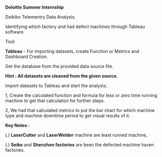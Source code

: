 **Deloitte Summer Internship**

Daikibo Telementry Data Analysis.

Identifying which factory and had defect machines through Tableau software.

Tool: 

**Tableau** - For Importing datasets, create Function or Metrics and Dashboard Creation.

Get the database from the provided data source file.

**Hint : All datasets are cleaned from the given source.**

Import datasets to Tableau and start the analysis;

1, Create the calculated function and formula for less or zero time running machine to get that calculation for further steps. 

2, We had that calculated metrics to put the bar chart for which machine type and machine downtime period to get visual results of it. 


**Key Notes :**

(.) **LaserCutter** and **LaserWelder** machine are least runned machine,

(.) **Seiko** and **Shenzhen factories** are been the defected machine haven factories.
